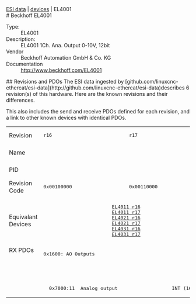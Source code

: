 <div class="nav"><a href="/esi-data">ESI data</a> | <a href="/esi-data/devices">devices</a> | EL4001</div>
#  Beckhoff EL4001

<dl>
  <dt>Type:</dt><dd>EL4001</dd>
  <dt>Description:</dt><dd>EL4001 1Ch. Ana. Output 0-10V, 12bit</dd>
  <dt>Vendor</dt><dd>Beckhoff Automation GmbH & Co. KG</dd>
  <dt>Documentation</dt><dd><a href="http://www.beckhoff.com/EL4001">http://www.beckhoff.com/EL4001</a></dd>
</dl>
## Revisions and PDOs
The ESI data ingested by [github.com/linuxcnc-ethercat/esi-data](http://github.com/linuxcnc-ethercat/esi-data)describes 6 revision(s) of this hardware.  Here are the known revisions and their differences.

This also includes the send and receive PDOs defined for each revision, and a link to other known devices with identical PDOs.

<table>
<tr >
<td class="first">Revision</td>
<td ><pre>r16</pre></td>
<td ><pre>r17</pre></td>
<td ><pre>r18</pre></td>
<td ><pre>r19</pre></td>
<td ><pre>r20</pre></td>
<td ><pre>r21</pre></td>
</tr>
<tr >
<td class="first">Name</td>
<td  colspan=6 align="center"><pre>EL4001 1Ch. Ana. Output 0-10V, 12bit</pre></td>
</tr>
<tr >
<td class="first">PID</td>
<td  colspan=6 align="center"><pre>0x0fa13052</pre></td>
</tr>
<tr >
<td class="first">Revision Code</td>
<td ><pre>0x00100000</pre></td>
<td ><pre>0x00110000</pre></td>
<td ><pre>0x00120000</pre></td>
<td ><pre>0x00130000</pre></td>
<td ><pre>0x00140000</pre></td>
<td ><pre>0x00150000</pre></td>
</tr>
<tr >
<td class="first">Equivalant Devices</td>
<td  colspan=2 align="center"><pre><a href="EL4011">EL4011 r16</a><br/><a href="EL4011">EL4011 r17</a><br/><a href="EL4021">EL4021 r16</a><br/><a href="EL4021">EL4021 r17</a><br/><a href="EL4031">EL4031 r16</a><br/><a href="EL4031">EL4031 r17</a></pre></td>
<td ><pre><a href="EL4011">EL4011 r18</a><br/><a href="EL4021">EL4021 r18</a><br/><a href="EL4031">EL4031 r18</a></pre></td>
<td  colspan=2 align="center"><pre><a href="EL4011">EL4011 r19</a><br/><a href="EL4011">EL4011 r20</a><br/><a href="EL4021">EL4021 r19</a><br/><a href="EL4021">EL4021 r20</a><br/><a href="EL4021">EL4021 r21</a><br/><a href="EL4031">EL4031 r19</a><br/><a href="EL4031">EL4031 r20</a></pre></td>
<td ><pre><a href="EL4011">EL4011 r21</a><br/><a href="EL4021">EL4021 r22</a><br/><a href="EL4031">EL4031 r21</a></pre></td>
</tr>
<tr class="rxpdo pdosection">
<td class="first" rowspan=3 valign=top>RX PDOs</td>
<td colspan=6 align="left"><pre>0x1600: AO Outputs</pre></td>
<td></td>
</tr>
<tr class="rxpdo">
<td  colspan=2 align="left"></td>
<td ><pre>  0x7000:01  Analog output                   INT (16 bits)</pre></td>
<td  colspan=3 align="left"></td>
</tr>
<tr class="rxpdo">
<td  colspan=2 align="left"><pre>  0x7000:11  Analog output                   INT (16 bits)</pre></td>
<td ></td>
<td  colspan=3 align="left"><pre>  0x7000:11  Analog output                   INT (16 bits)</pre></td>
</tr>
</table>
